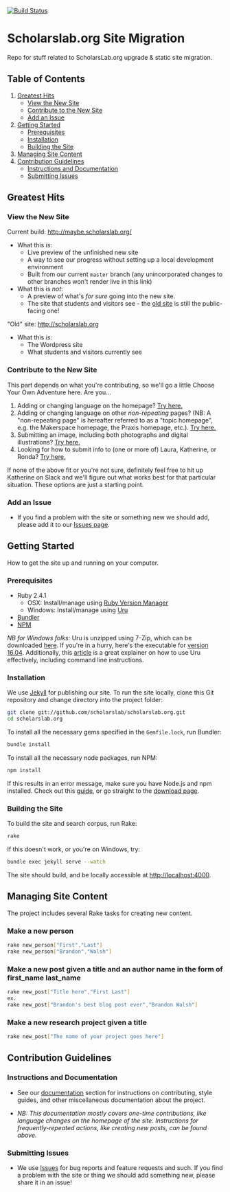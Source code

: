 [![Build Status](https://travis-ci.org/scholarslab/scholarslab.org.svg?branch=master)](https://travis-ci.org/scholarslab/scholarslab.org)
# Scholarslab.org Site Migration

Repo for stuff related to ScholarsLab.org upgrade &amp; static site
migration.

## Table of Contents

1. [Greatest Hits](#greatest-hits)
	* [View the New Site](#view-the-new-site)
	* [Contribute to the New Site](#contribute-to-the-new-site)
	* [Add an Issue](#add-an-issue)
2. [Getting Started](#getting-started)
	* [Prerequisites](#prerequisites)
	* [Installation](#installation)
	* [Building the Site](#building-the-site)
3. [Managing Site Content](#managing-site-content)
4. [Contribution Guidelines](#contribution-guidelines)
	* [Instructions and Documentation](#instructions-and-documentation)
	* [Submitting Issues](#submitting-issues)

## Greatest Hits

### View the New Site

Current build: http://maybe.scholarslab.org/
* What this *is*:
	* Live preview of the unfinished new site
	* A way to see our progress without setting up a local development environment
	* Built from our current `master` branch (any unincorporated changes to other branches won't render live in this link)
* What this is *not*:
	* A preview of what's *for sure* going into the new site.
	* The site that students and visitors see - the [old site](http://scholarslab.org) is still the public-facing one!

"Old" site: http://scholarslab.org
* What this *is*:
	* The Wordpress site
	* What students and visitors currently see

### Contribute to the New Site

This part depends on what you're contributing, so we'll go a little Choose Your Own Adventure here. Are you...

1. Adding or changing language on the homepage? [Try here.](#)
2. Adding or changing language on other *non-repeating* pages? (NB: A "non-repeating page" is hereafter referred to as a "topic homepage", e.g. the Makerspace homepage, the Praxis homepage, etc.). [Try here.](#)
3. Submitting an image, including both photographs and digital illustrations? [Try here.](#)
4. Looking for how to submit info to (one or more of) Laura, Katherine, or Ronda? [Try here.](#)

If none of the above fit or you're not sure, definitely feel free to hit up Katherine on Slack and we'll figure out what works best for that particular situation. These options are just a starting point.

### Add an Issue

* If you find a problem with the site or something new we should add, please add it to our [Issues page](https://github.com/scholarslab/scholarslab.org/issues).

## Getting Started

How to get the site up and running on your computer.

### Prerequisites

- Ruby 2.4.1 
	* OSX: Install/manage using [Ruby Version Manager](https://rvm.io/)
	* Windows: Install/manage using [Uru](https://bitbucket.org/jonforums/uru/wiki/Downloads)
- [Bundler](https://bundler.io/)
- [NPM](https://nodejs.org/en/)

*NB for Windows folks:* Uru is unzipped using 7-Zip, which can be downloaded [here](http://www.7-zip.org/download.html). If you're in a hurry, here's the executable for [version 16.04](http://www.7-zip.org/a/7z1604-x64.exe). Additionally, this [article](https://www.neverletdown.net/2015/08/managing-multiple-ruby-versions-with-uru.html) is a great explainer on how to use Uru effectively, including command line instructions.

### Installation

We use [Jekyll](https://jekyllrb.com) for publishing our site. To run the site locally, clone this Git repository and change directory into the project folder:

```bash
git clone git://github.com/scholarslab/scholarslab.org.git
cd scholarslab.org
```

To install all the necessary gems specified in the `Gemfile.lock`, run Bundler:

```bash
bundle install
```

To install all the necessary node packages, run NPM:
```bash
npm install
```
If this results in an error message, make sure you have Node.js and npm installed. Check out this [guide](http://blog.teamtreehouse.com/install-node-js-npm-mac), or go straight to the [download page](https://nodejs.org/en/).

### Building the Site

To build the site and search corpus, run Rake:
```bash
rake
```

If this doesn't work, or you're on Windows, try:
```bash
bundle exec jekyll serve --watch
```

The site should build, and be locally accessible at [http://localhost:4000](http://localhost:4000).

## Managing Site Content

The project includes several Rake tasks for creating new content.

### Make a new person
```bash
rake new_person["First","Last"]
rake new_person["Brandon","Walsh"]
```

### Make a new post given a title and an author name in the form of first_name last_name
```bash
rake new_post["Title here","First Last"]
ex.
rake new_post["Brandon's best blog post ever","Brandon Walsh"]
```

### Make a new research project given a title
```bash
rake new_post["The name of your project goes here"]
```

## Contribution Guidelines

### Instructions and Documentation

* See our [documentation](docs/README.md) section for instructions on contributing, style guides, and other miscellaneous documentation about the project. 

* *NB: This documentation mostly covers one-time contributions, like language changes on the homepage of the site. Instructions for frequently-repeated actions, like creating new posts, can be found above.*

### Submitting Issues

* We use [Issues](https://github.com/scholarslab/scholarslab.org/issues) for bug reports and feature requests and such. If you find a problem with the site or thing we should add something new, please share it in an issue!
